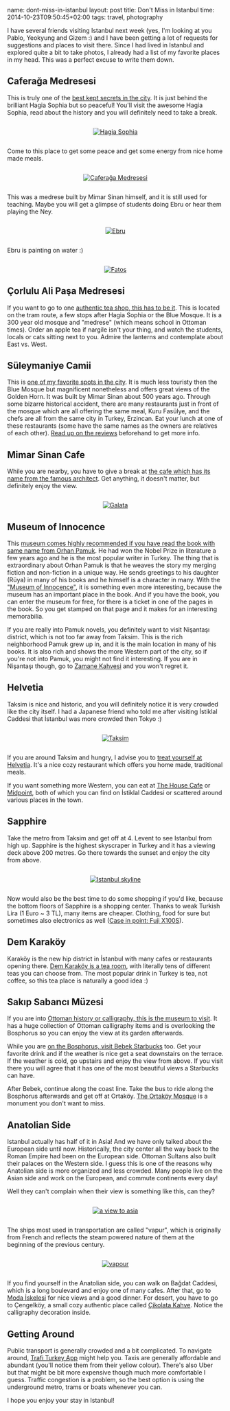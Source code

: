 name: dont-miss-in-istanbul
layout: post
title: Don't Miss in Istanbul
time: 2014-10-23T09:50:45+02:00
tags: travel, photography

I have several friends visiting Istanbul next week (yes, I'm looking at you Pablo, Yeokyung and Gizem :) and I have been getting a lot of requests for suggestions and places to visit there. Since I had lived in Istanbul and explored quite a bit to take photos, I already had a list of my favorite places in my head. This was a perfect excuse to write them down.

<h2 id="caferaga-medresesi">
Caferağa Medresesi
</h2>

This is truly one of the <a href="http://www.tripadvisor.com/Attraction_Review-g293974-d523957-Reviews-Caferaga_Medresesi-Istanbul.html">best kept secrets in the city</a>. It is just behind the brilliant Hagia Sophia but so peaceful! You'll visit the awesome Hagia Sophia, read about the history and you will definitely need to take a break.

<div style="text-align: center; margin: 2em auto;">
<a href="https://www.flickr.com/photos/typhoon476/15432800248" title="Hagia Sophia by tayfun, on Flickr"><img src="https://farm4.staticflickr.com/3953/15432800248_dae55756ba.jpg" alt="Hagia Sophia"></a>
</div>

Come to this place to get some peace and get some energy from nice home made meals.

<div style="text-align: center; margin: 2em auto;">
<a href="https://www.flickr.com/photos/typhoon476/15619755682" title="Caferağa Medresesi by tayfun, on Flickr"><img src="https://farm4.staticflickr.com/3938/15619755682_d97c9d3024.jpg" alt="Caferağa Medresesi"></a>
</div>

This was a medrese built by Mimar Sinan himself, and it is still used for teaching. Maybe you will get a glimpse of students doing Ebru or hear them playing the Ney.

<div style="text-align: center; margin: 2em auto;">
<a href="https://www.flickr.com/photos/typhoon476/15616275701" title="Ebru, on Flickr"><img src="https://farm4.staticflickr.com/3936/15616275701_1ccf3db0f1.jpg" alt="Ebru"></a>
</div>

Ebru is painting on water :)

<div style="text-align: center; margin: 2em auto;">
<a href="https://www.flickr.com/photos/typhoon476/15432945847" title="Fatoş by tayfun, on Flickr"><img src="https://farm4.staticflickr.com/3951/15432945847_143e55384b.jpg" alt="Fatoş"></a>
</div>

<h2 id="corlulu-ali-pasa-medresesi">
Çorlulu Ali Paşa Medresesi
</h2>

If you want to go to one <a href="https://goo.gl/maps/kafyt">authentic tea shop, this has to be it</a>. This is located on the tram route, a few stops after Hagia Sophia or the Blue Mosque. It is a 300 year old mosque and "medrese" (which means school in Ottoman times). Order an apple tea if nargile isn't your thing, and watch the students, locals or cats sitting next to you. Admire the lanterns and contemplate about East vs. West.


<h2 id="sulaymaniye-camii">
Süleymaniye Camii
</h2>

This is <a href="http://maps.yandex.com.tr/-/CVvKYY6O">one of my favorite spots in the city</a>. It is much less touristy then the Blue Mosque but magnificent nonetheless and offers great views of the Golden Horn. It was built by Mimar Sinan about 500 years ago. Through some bizarre historical accident, there are many restaurants just in front of the mosque which are all offering the same meal, Kuru Fasülye, and the chefs are all from the same city in Turkey, Erzincan. Eat your lunch at one of these restaurants (some have the same names as the owners are relatives of each other). <a href="https://foursquare.com/v/kuru-fasulyeci-erzincanl%C4%B1-ali-baba/4b962173f964a520bdbd34e3?fbLoginFailed=true">Read up on the reviews</a> beforehand to get more info.


<h2 id="mimar-sinan-cafe">
Mimar Sinan Cafe
</h2>
While you are nearby, you have to give a break at <a href="https://foursquare.com/v/mimar-sinan-teras-cafe-istanbul/4e901e316da174e28e213b18">the cafe which has its name from the famous architect</a>. Get anything, it doesn't matter, but definitely enjoy the view.

<div style="text-align: center; margin: 2em auto;">
<a href="https://www.flickr.com/photos/typhoon476/14998706933" title="Galata by tayfun, on Flickr"><img src="https://farm4.staticflickr.com/3934/14998706933_73015204f0.jpg" alt="Galata"></a>
</div>

<h2 id="museum-of-innocence">
Museum of Innocence
</h2>

This <a href="http://www.masumiyetmuzesi.org/?Language=ENG">museum comes highly recommended if you have read the book with same name from Orhan Pamuk</a>. He had won the Nobel Prize in literature a few years ago and he is the most popular writer in Turkey. The thing that is extraordinary about Orhan Pamuk is that he weaves the story my merging fiction and non-fiction in a unique way. He sends greetings to his daughter (Rüya) in many of his books and he himself is a character in many. With the ["Museum of Innocence"](http://www.amazon.com/Museum-Innocence-Vintage-International/dp/0307386244/ref=sr_1_1?s=books&ie=UTF8&qid=1414192656&sr=1-1&keywords=museum+of+innocence), it is something even more interesting, because the museum has an important place in the book. And if you have the book, you can enter the museum for free, for there is a ticket in one of the pages in the book. So you get stamped on that page and it makes for an interesting memorabilia.

If you are really into Pamuk novels, you definitely want to visit Nişantaşı district, which is not too far away from Taksim. This is the rich neighborhood Pamuk grew up in, and it is the main location in many of his books. It is also rich and shows the more Western part of the city, so if you're not into Pamuk, you might not find it interesting. If you are in Nişantaşı though, go to <a href="https://foursquare.com/v/zamane-kahvesi/4b891764f964a520381c32e3">Zamane Kahvesi</a> and you won't regret it.

<h2 id="helvetia">
Helvetia
</h2>

Taksim is nice and historic, and you will definitely notice it is very crowded like the city itself. I had a Japanese friend who told me after visiting İstiklal Caddesi that İstanbul was more crowded then Tokyo :)

<div style="text-align: center; margin: 2em auto;">
<a href="https://www.flickr.com/photos/typhoon476/15432499459" title="Taksim by tayfun, on Flickr"><img src="https://farm4.staticflickr.com/3936/15432499459_39060b5a57.jpg" alt="Taksim"></a>
</div>

If you are around Taksim and hungry, I advise you to <a href="https://foursquare.com/v/helvetia-istanbul-t%C3%BCrkiye/4b7927c9f964a52032ed2ee3">treat yourself at Helvetia</a>. It's a nice cozy restaurant which offers you home made, traditional meals.

If you want something more Western, you can eat at [The House Cafe](https://foursquare.com/v/the-house-caf%C3%A9/4be9830b62c0c92811b3dfd4) or [Midpoint](https://foursquare.com/v/midpoint/4bc8351d0050b713e9f6b93b), both of which you can find on İstiklal Caddesi or scattered around various places in the town.

<h2 id="sapphire">
Sapphire
</h2>

Take the metro from Taksim and get off at 4. Levent to see Istanbul from high up. Sapphire is the highest skyscraper in Turkey and it has a viewing deck above 200 metres. Go there towards the sunset and enjoy the city from above.

<div style="text-align: center; margin: 2em auto;">
<a href="https://www.flickr.com/photos/typhoon476/15432619119" title="Istanbul skyline by tayfun, on Flickr"><img src="https://farm4.staticflickr.com/3937/15432619119_06bacb833c.jpg" alt="Istanbul skyline"></a>
</div>

Now would also be the best time to do some shopping if you'd like, because the bottom floors of Sapphire is a shopping center. Thanks to weak Turkish Lira (1 Euro ~ 3 TL), many items are cheaper. Clothing, food for sure but sometimes also electronics as well (<a href="https://www.fujifilmshop.com/katalog/urun/x100s_gumus">Case in point: Fuji X100S</a>).


<h2 id="dem-karakoy">
Dem Karaköy
</h2>

Karaköy is the new hip district in İstanbul with many cafes or restaurants opening there. <a href="http://www.tripadvisor.com/Restaurant_Review-g293974-d6432742-Reviews-Dem_Karakoy-Istanbul.html">Dem Karaköy is a tea room</a>, with literally tens of different teas you can choose from. The most popular drink in Turkey is tea, not coffee, so this tea place is naturally a good idea :)

<h2 id="sakip-sabanci-muzesi">
Sakıp Sabancı Müzesi
</h2>

If you are into <a href="http://www.sakipsabancimuzesi.org/en">Ottoman history or calligraphy, this is the museum to visit</a>. It has a huge collection of Ottoman calligraphy items and is overlooking the Bosphorus so you can enjoy the view at its garden afterwards.

While you are <a href="https://foursquare.com/v/starbucks/4b4702daf964a5207b2a26e3">on the Bosphorus, visit Bebek Starbucks</a> too. Get your favorite drink and if the weather is nice get a seat downstairs on the terrace. If the weather is cold, go upstairs and enjoy the view from above. If you visit there you will agree that it has one of the most beautiful views a Starbucks can have.

After Bebek, continue along the coast line. Take the bus to ride along the Bosphorus afterwards and get off at Ortaköy. [The Ortaköy Mosque](http://www.tripadvisor.com/Attraction_Review-g293974-d6220039-Reviews-Mecidiye_Mosque-Istanbul.html) is a monument you don't want to miss.

<h2 id="anatolian-side">
Anatolian Side
</h2>

Istanbul actually has half of it in Asia! And we have only talked about the European side until now. Historically, the city center all the way back to the Roman Empire had been on the European side. Ottoman Sultans also built their palaces on the Western side. I guess this is one of the reasons why Anatolian side is more organized and less crowded. Many people live on the Asian side and work on the European, and commute continents every day!

Well they can't complain when their view is something like this, can they?

<div style="text-align: center; margin: 2em auto;">
<a href="https://www.flickr.com/photos/typhoon476/15620260062" title="a view to asia by tayfun, on Flickr"><img src="https://farm4.staticflickr.com/3934/15620260062_61caaf1225.jpg" alt="a view to asia"></a>
</div>

The ships most used in transportation are called "vapur", which is originally from French and reflects the steam powered nature of them at the beginning of the previous century.

<div style="text-align: center; margin: 2em auto;">
<a href="https://www.flickr.com/photos/typhoon476/14998678594" title="vapour by tayfun, on Flickr"><img src="https://farm6.staticflickr.com/5613/14998678594_158ff5a640.jpg" alt="vapour"></a>
</div>

If you find yourself in the Anatolian side, you can walk on Bağdat Caddesi, which is a long boulevard and enjoy one of many cafes. After that, go to [Moda İskelesi](https://foursquare.com/v/tarihi-moda-iskelesi/4e996368d3e3c8b333fb2df8) for nice views and a good dinner. For desert, you have to go to Çengelköy, a small cozy authentic place called [Çikolata Kahve](https://foursquare.com/v/%C3%A7ikolata--kahve/4bb9d71b3db7b713f98e229a). Notice the calligraphy decoration inside.

<h2 id="getting-around">
Getting Around
</h2>

Public transport is generally crowded and a bit complicated. To navigate around, [Trafi Turkey App](https://play.google.com/store/apps/details?id=com.trafi.android.tr) might help you. Taxis are generally affordable and abundant (you'll notice them from their yellow colour). There's also Uber but that might be bit more expensive though much more comfortable I guess. Traffic congestion is a problem, so the best option is using the underground metro, trams or boats whenever you can.

I hope you enjoy your stay in Istanbul!

